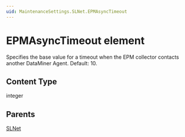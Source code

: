 ```yaml
---
uid: MaintenanceSettings.SLNet.EPMAsyncTimeout
---
```


# EPMAsyncTimeout element

Specifies the base value for a timeout when the EPM collector contacts another DataMiner Agent. Default: 10.

## Content Type

integer

## Parents

[SLNet](xref:MaintenanceSettings.SLNet)
